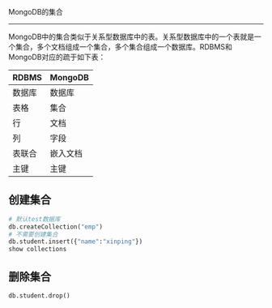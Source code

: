 MongoDB的集合

---

MongoDB中的集合类似于关系型数据库中的表。关系型数据库中的一个表就是一个集合，多个文档组成一个集合，多个集合组成一个数据库。RDBMS和MongoDB对应的疏于如下表：

| RDBMS  | MongoDB  |
| ------ | -------- |
| 数据库 | 数据库   |
| 表格   | 集合     |
| 行     | 文档     |
| 列     | 字段     |
| 表联合 | 嵌入文档 |
| 主键   | 主键     |

## 创建集合

```python
# 默认test数据库
db.createCollection("emp")
# 不需要创建集合
db.student.insert({"name":"xinping"})
show collections
```

## 删除集合

```python
db.student.drop()
```

